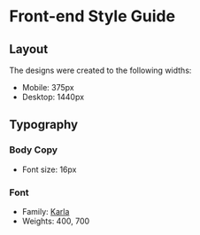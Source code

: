 # Front-end Style Guide

## Layout

The designs were created to the following widths:

- Mobile: 375px
- Desktop: 1440px

## Typography

### Body Copy

- Font size: 16px

### Font

- Family: [Karla](https://fonts.google.com/specimen/Karla)
- Weights: 400, 700
